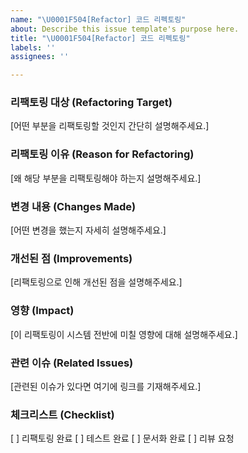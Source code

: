 ```yaml
---
name: "\U0001F504️[Refactor] 코드 리펙토링"
about: Describe this issue template's purpose here.
title: "\U0001F504️[Refactor] 코드 리펙토링"
labels: ''
assignees: ''

---
```


### 리팩토링 대상 (Refactoring Target)
[어떤 부분을 리팩토링할 것인지 간단히 설명해주세요.]

### 리팩토링 이유 (Reason for Refactoring)
[왜 해당 부분을 리팩토링해야 하는지 설명해주세요.]

### 변경 내용 (Changes Made)
[어떤 변경을 했는지 자세히 설명해주세요.]

### 개선된 점 (Improvements)
[리팩토링으로 인해 개선된 점을 설명해주세요.]

### 영향 (Impact)
[이 리팩토링이 시스템 전반에 미칠 영향에 대해 설명해주세요.]

### 관련 이슈 (Related Issues)
[관련된 이슈가 있다면 여기에 링크를 기재해주세요.]

### 체크리스트 (Checklist)
[ ] 리팩토링 완료
[ ] 테스트 완료
[ ] 문서화 완료
[ ] 리뷰 요청
